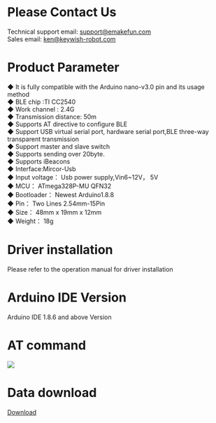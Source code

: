 # Please Contact Us
Technical support email: support@emakefun.com</br>
Sales email: ken@keywish-robot.com</br>
# Product Parameter
◆ It is fully compatible with the Arduino nano-v3.0 pin and its usage method</br>
◆ BLE chip :TI CC2540</br>
◆ Work channel : 2.4G</br>
◆ Transmission distance: 50m</br>
◆ Supports AT directive to configure BLE</br>
◆ Support USB virtual serial port, hardware serial port,BLE three-way transparent transmission</br>
◆ Support master and slave switch</br>
◆ Supports sending over 20byte.</br>
◆ Supports iBeacons</br>
◆ Interface:Mircor-Usb</br>
◆ Input voltage： Usb power supply,Vin6~12V， 5V</br>
◆ MCU： ATmega328P-MU QFN32</br>
◆ Bootloader： Newest Arduino1.8.8</br>
◆ Pin： Two Lines 2.54mm-15Pin</br>
◆ Size： 48mm x 19mm x 12mm</br>
◆ Weight： 18g</br>
# Driver installation
Please refer to the operation manual for driver installation</br>
# Arduino IDE Version
Arduino IDE 1.8.6 and above Version</br>
# AT command
![](https://github.com/emakefun/emakefun-nano-plus/blob/master/BLE-Nano/AT_CMD.png)</br>
# Data download
[Download](https://github.com/emakefun/emakefun-nano-plus/archive/master.zip)</br>

